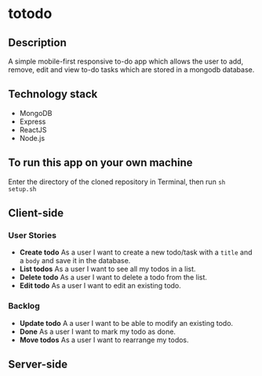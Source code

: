 # totodo

## Description
A simple mobile-first responsive to-do app which allows the user to add, remove, edit and view to-do tasks which are stored in a mongodb database.

## Technology stack
- MongoDB
- Express
- ReactJS
- Node.js

## To run this app on your own machine
Enter the directory of the cloned repository in Terminal, then run `sh setup.sh`

## Client-side

### User Stories
- **Create todo** As a user I want to create a new todo/task with a `title` and a `body` and save it in the database.
- **List todos** As a user I want to see all my todos in a list.
- **Delete todo** As a user I want to delete a todo from the list.
- **Edit todo** As a user I want to edit an existing todo.

### Backlog
- **Update todo** A a user I want to be able to modify an existing todo.
- **Done** As a user I want to mark my todo as done.
- **Move todos** As a user I want to rearrange my todos.

## Server-side